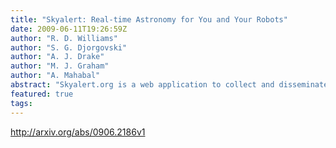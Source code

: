 ```yaml
---
title: "Skyalert: Real-time Astronomy for You and Your Robots"
date: 2009-06-11T19:26:59Z
author: "R. D. Williams"
author: "S. G. Djorgovski"
author: "A. J. Drake"
author: "M. J. Graham"
author: "A. Mahabal"
abstract: "Skyalert.org is a web application to collect and disseminate observations about time-critical astronomical transients, and to add annotations and intelligent machine-learning to those observations. The information is  arcsecpushed arcsec to subscribers, who may be either humans (email, text message etc) or they may be machines that control telescopes. Subscribers can prepare precise  arcsectrigger rules arcsec to decide which events should reach them and their robots, rules that may be based on sky position, or on the specific vocabulary of parameters that define a particular type of observation. Our twin thrusts are automation of process, and discrimination of interesting events."
featured: true
tags:
---
```

http://arxiv.org/abs/0906.2186v1